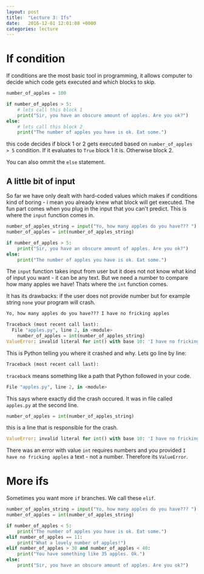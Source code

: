 ```yaml
---
layout: post
title:  "Lecture 3: Ifs"
date:   2016-12-01 12:01:08 +0000
categories: lecture
---
```


# If condition

If conditions are the most basic tool in programming, it allows computer to decide which code gets executed and which blocks to skip.

```python
number_of_apples = 100

if number_of_apples > 5:
    # lets call this block 1
    print("Sir, you have an obscure amount of apples. Are you ok?")
else:
    # lets call this block 2
    print("The number of apples you have is ok. Eat some.")
```

this code decides if block 1 or 2 gets executed based on ``number_of_apples > 5`` condition. If it evaluates to ``True`` block 1 it is. Otherwise block 2. 

You can also ommit the ``else`` statement.

## A little bit of input 

So far we have only dealt with hard-coded values which makes if conditions kind of boring - i mean you already knew what block will get executed. The fun part comes when you plug in the input that you can't predict. This is where the ``input`` function comes in. 


```python
number_of_apples_string = input("Yo, how many apples do you have??? ")
number_of_apples = int(number_of_apples_string)

if number_of_apples > 5:
    print("Sir, you have an obscure amount of apples. Are you ok?")
else:
    print("The number of apples you have is ok. Eat some.")
```

The ``input`` function takes input from user but it does not not know what kind of input you want - it can be any text. But we need a number to compare how many apples we have! Thats where the ``int`` function comes. 

It has its drawbacks: if the user does not provide number but for example string ``none`` your program will crash.



```python 
Yo, how many apples do you have??? I have no fricking apples

Traceback (most recent call last):
  File "apples.py", line 2, in <module>
    number_of_apples = int(number_of_apples_string)
ValueError: invalid literal for int() with base 10: 'I have no fricking apples'
```

This is Python telling you where it crashed and why. Lets go line by line: 


```python 
Traceback (most recent call last):
```

``traceback`` means something like a path that Python followed in your code.  


```python 
File "apples.py", line 2, in <module>
```

This says where exactly did the crash occured. It was in file called ``apples.py`` at the second line.


```python 
number_of_apples = int(number_of_apples_string)
```

this is a line that is responsible for the crash. 


```python 
ValueError: invalid literal for int() with base 10: 'I have no fricking apples'
```

There was an error with value ``int`` requires numbers and you provided ``I have no fricking apples`` a text - not a number. Therefore its ``ValueError``. 



# More ifs

Sometimes you want more ``if`` branches. We call these ``elif``. 

```python
number_of_apples_string = input("Yo, how many apples do you have??? ")
number_of_apples = int(number_of_apples_string)

if number_of_apples < 5:
    print("The number of apples you have is ok. Eat some.")
elif number_of_apples == 11:
	print("What a lovely number of apples!")
elif number_of_apples > 30 and number_of_apples < 40:
	print("You have something like 35 apples. Ok.") 
else:
    print("Sir, you have an obscure amount of apples. Are you ok?")
```

